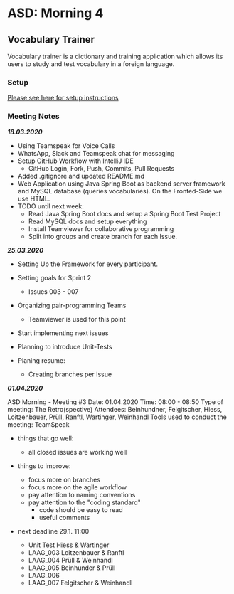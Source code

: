# ASD: Morning 4

## Vocabulary Trainer

Vocabulary trainer is a dictionary and training application which allows its users to study and test 
vocabulary in a foreign language.

### Setup

[Please see here for setup instructions](docs/Documentation.md#setup-instructions)

### Meeting Notes 

___18.03.2020___

* Using Teamspeak for Voice Calls 
* WhatsApp, Slack and Teamspeak chat for messaging
* Setup GitHub Workflow with IntelliJ IDE 
  * GitHub Login, Fork, Push, Commits, Pull Requests
* Added .gitignore and updated README.md
* Web Application using Java Spring Boot as backend server framework and MySQL database (queries vocabularies). On the Fronted-Side we use HTML.
* TODO until next week:
    * Read Java Spring Boot docs and setup a Spring Boot Test Project
    * Read MySQL docs and setup everything
    * Install Teamviewer for collaborative programming
    * Split into groups and create branch for each Issue.
    
___25.03.2020___

* Setting Up the Framework for every participant.
* Setting goals for Sprint 2
    * Issues 003 - 007 
* Organizing pair-programming Teams
    * Teamviewer is used for this point
* Start implementing next issues
* Planning to introduce Unit-Tests

* Planing resume: 
    * Creating branches per Issue
    
___01.04.2020___
 
 ASD Morning  - Meeting #3
 Date: 01.04.2020
 Time: 08:00 - 08:50
 Type of meeting: The Retro(spective)
 Attendees: Beinhundner, Felgitscher, Hiess, Loitzenbauer,
            Prüll, Ranftl, Wartinger, Weinhandl
 Tools used to conduct the meeting: TeamSpeak
 
 * things that go well:
    * all closed issues are working well
 
 * things to improve:
    * focus more on branches
    * focus more on the agile workflow
    * pay attention to naming conventions 
    * pay attention to the "coding standard"
        * code should be easy to read
        * useful comments
 
 * next deadline 29.1. 11:00
    * Unit Test         Hiess & Wartinger
    * LAAG_003          Loitzenbauer & Ranftl
    * LAAG_004          Prüll & Weinhandl
    * LAAG_005          Beinhunder & Prüll
    * LAAG_006          
    * LAAG_007          Felgitscher & Weinhandl
 
 
 
